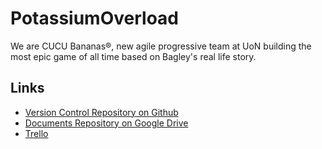 # PotassiumOverload
We are CUCU Bananas®, new agile progressive team at UoN building the most epic game of all time based on Bagley's real life story.

## Links
- [Version Control Repository on Github](https://github.com/ka5p3rr/PotassiumOverload)
- [Documents Repository on Google Drive](https://drive.google.com/drive/folders/1dbS3O5SydY7WfR9uaFYiiVIEHMB-4hp6)
- [Trello](https://trello.com/cucubananas/home)
